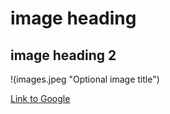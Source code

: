 # image heading
## image heading 2

!(images.jpeg "Optional image title")

[Link to Google](https://www.google.com)
